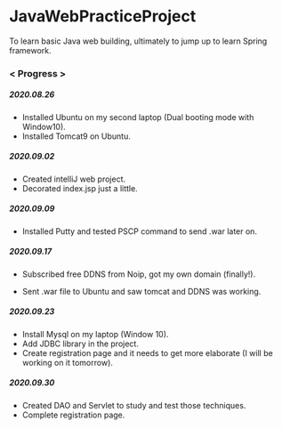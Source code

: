 # JavaWebPracticeProject
To learn basic Java web building, ultimately to jump up to learn Spring framework.



### < Progress >

##### 2020.08.26

- Installed Ubuntu on my second laptop (Dual booting mode with Window10).
- Installed Tomcat9 on Ubuntu.

##### 2020.09.02

- Created intelliJ web project.
- Decorated index.jsp just a little.

##### 2020.09.09

- Installed Putty and tested PSCP command to send .war later on.

##### 2020.09.17

- Subscribed free DDNS from Noip, got my own domain (finally!).

- Sent .war file to Ubuntu and saw tomcat and DDNS was working.

##### 2020.09.23

- Install Mysql on my laptop (Window 10).
- Add JDBC library in the project.
- Create registration page and it needs to get more elaborate (I will be working on it tomorrow).

##### 2020.09.30

- Created DAO and Servlet to study and test those techniques.
- Complete registration page.